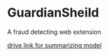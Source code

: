# GuardianSheild
A fraud detecting web extension


[drive link for summarizing model](https://drive.google.com/drive/folders/19i-DZlmMfI545vtS8iQ9mkZLsmvKP_rY?usp=sharing)